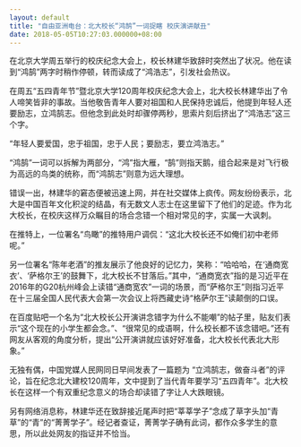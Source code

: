 ```yaml
---
layout: default
title: "自由亚洲电台：北大校长“鸿鹄”一词捉瞎 校庆演讲献丑"
date: 2018-05-05T10:27:03.000000+08:00
---
```


在北京大学周五举行的校庆纪念大会上，校长林建华致辞时突然出了状况。他在读到“鸿鹄”两字时稍作停顿，转而读成了“鸿浩志”，引发社会热议。

在周五“五四青年节”暨北京大学120周年校庆纪念大会上，北大校长林建华出了令人啼笑皆非的事故。当他敬告青年人要对祖国和人民保持忠诚后，他提到年轻人还要励志，立鸿鹄志。但他念到此处时却骤停两秒，思索片刻后挤出了“鸿浩志”这三个字。

“年轻人要爱国，忠于祖国，忠于人民；要励志，要立鸿浩志。”

“鸿鹄”一词可以拆解为两部分，“鸿”指大雁，“鹄”则指天鹅，组合起来是对飞行极为高远的鸟类的统称，而“鸿鹄志”则意为远大理想。

错误一出，林建华的窘态便被迅速上网，并在社交媒体上疯传。网友纷纷表示，北大是中国百年文化积淀的结晶，有无数文人志士在这里留下了他们的足迹。作为北大校长，在校庆这样万众瞩目的场合念错一个相对常见的字，实属一大讽刺。

在推特上，一位署名“鸟瞰”的推特用户调侃：“这北大校长还不如俺们初中老师呢。”

另一位署名“陈年老酒”的推友展示了他良好的记忆力，笑称：“哈哈哈，在‘通商宽衣’、‘萨格尔王’的鼓舞下，北大校长不甘落后。”其中，“通商宽衣”指的是习近平在2016年的G20杭州峰会上读错“通商宽农”一词的场景，而“萨格尔王”则指习近平在十三届全国人民代表大会第一次会议上将西藏史诗“格萨尔王”读颠倒的口误。

在百度贴吧一个名为“北大校长公开演讲念错字为什么不能嘲”的帖子里，贴友们表示“这个现在的小学生都会念。”、“很常见的成语啊，什么校长都不该念错吧。”还有网友从客观的角度分析，提出“公开演讲就应该好好准备，北大校长代表北大形象。”

无独有偶，中国党媒人民网同日早间发表了一篇题为 “立鸿鹄志，做奋斗者”的评论，旨在纪念北大建校120周年，文中提到了当代青年要学习“五四青年”。北大校长在这样一个有双重纪念意义的场合却读错了字让人大跌眼镜。

另有网络消息称，林建华还在致辞接近尾声时把“莘莘学子”念成了草字头加“青草”的“青”的“菁菁学子”。经记者查证，菁菁学子确有此词，都作众多学生的意思，所以此处网友的指证并不恰当。

